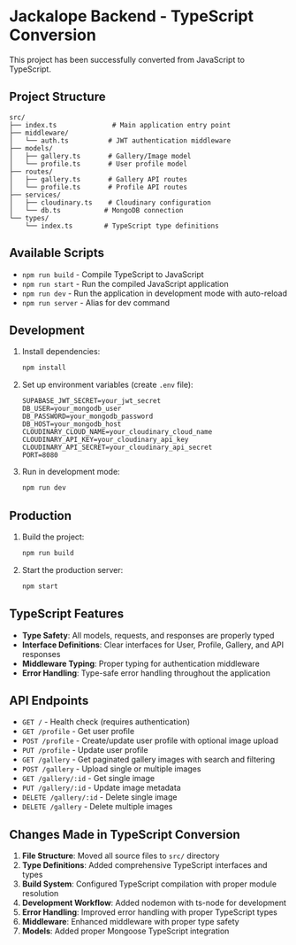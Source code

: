 # Jackalope Backend - TypeScript Conversion

This project has been successfully converted from JavaScript to TypeScript.

## Project Structure

```
src/
├── index.ts              # Main application entry point
├── middleware/
│   └── auth.ts          # JWT authentication middleware
├── models/
│   ├── gallery.ts       # Gallery/Image model
│   └── profile.ts       # User profile model
├── routes/
│   ├── gallery.ts       # Gallery API routes
│   └── profile.ts       # Profile API routes
├── services/
│   ├── cloudinary.ts    # Cloudinary configuration
│   └── db.ts           # MongoDB connection
└── types/
    └── index.ts        # TypeScript type definitions
```

## Available Scripts

- `npm run build` - Compile TypeScript to JavaScript
- `npm run start` - Run the compiled JavaScript application
- `npm run dev` - Run the application in development mode with auto-reload
- `npm run server` - Alias for dev command

## Development

1. Install dependencies:
   ```bash
   npm install
   ```

2. Set up environment variables (create `.env` file):
   ```env
   SUPABASE_JWT_SECRET=your_jwt_secret
   DB_USER=your_mongodb_user
   DB_PASSWORD=your_mongodb_password
   DB_HOST=your_mongodb_host
   CLOUDINARY_CLOUD_NAME=your_cloudinary_cloud_name
   CLOUDINARY_API_KEY=your_cloudinary_api_key
   CLOUDINARY_API_SECRET=your_cloudinary_api_secret
   PORT=8080
   ```

3. Run in development mode:
   ```bash
   npm run dev
   ```

## Production

1. Build the project:
   ```bash
   npm run build
   ```

2. Start the production server:
   ```bash
   npm start
   ```

## TypeScript Features

- **Type Safety**: All models, requests, and responses are properly typed
- **Interface Definitions**: Clear interfaces for User, Profile, Gallery, and API responses
- **Middleware Typing**: Proper typing for authentication middleware
- **Error Handling**: Type-safe error handling throughout the application

## API Endpoints

- `GET /` - Health check (requires authentication)
- `GET /profile` - Get user profile
- `POST /profile` - Create/update user profile with optional image upload
- `PUT /profile` - Update user profile
- `GET /gallery` - Get paginated gallery images with search and filtering
- `POST /gallery` - Upload single or multiple images
- `GET /gallery/:id` - Get single image
- `PUT /gallery/:id` - Update image metadata
- `DELETE /gallery/:id` - Delete single image
- `DELETE /gallery` - Delete multiple images

## Changes Made in TypeScript Conversion

1. **File Structure**: Moved all source files to `src/` directory
2. **Type Definitions**: Added comprehensive TypeScript interfaces and types
3. **Build System**: Configured TypeScript compilation with proper module resolution
4. **Development Workflow**: Added nodemon with ts-node for development
5. **Error Handling**: Improved error handling with proper TypeScript types
6. **Middleware**: Enhanced middleware with proper type safety
7. **Models**: Added proper Mongoose TypeScript integration
